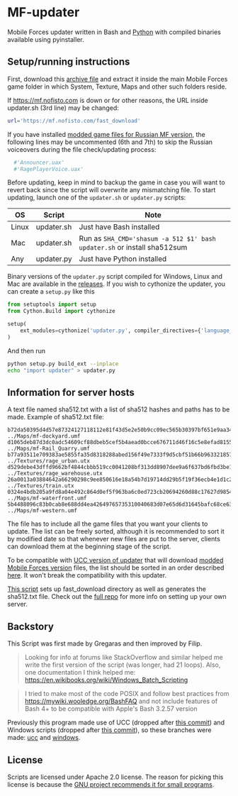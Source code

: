 # MF-updater

Mobile Forces updater written in Bash and [Python](https://www.python.org/) with compiled binaries available using pyinstaller.

## Setup/running instructions

First, download this [archive file](https://github.com/fistodul/MF-updater/archive/refs/heads/main.zip) and extract it inside the main Mobile Forces game folder in which System, Texture, Maps and other such folders reside.

If https://mf.nofisto.com is down or for other reasons, the URL inside updater.sh (3rd line) may be changed:

```bash
url='https://mf.nofisto.com/fast_download'
```

If you have installed [modded game files for Russian MF version](https://mf.nofisto.com/download/RUupdate.zip), the following lines may be uncommented (6th and 7th) to skip the Russian voiceovers during the file check/updating process:

```bash
  #'Announcer.uax'
  #'RagePlayerVoice.uax'
```

Before updating, keep in mind to backup the game in case you will want to revert back since the script will overwrite any mismatching file. To start updating, launch one of the `updater.sh` or `updater.py` scripts:

| OS      | Script     | Note                                       |
| --------| ---------- | ------------------------------------------ |
| Linux   | updater.sh | Just have Bash installed                   |
| Mac     | updater.sh | Run as `SHA_CMD='shasum -a 512 $1' bash updater.sh` or install sha512sum |
| Any     | updater.py | Just have Python installed                 |

Binary versions of the `updater.py` script compiled for Windows, Linux and Mac are available in the [releases](https://github.com/fistodul/MF-updater/releases/latest). If you wish to cythonize the updater, you can create a `setup.py` like this

```python
from setuptools import setup
from Cython.Build import cythonize

setup(
    ext_modules=cythonize('updater.py', compiler_directives={'language_level': '3'})
)
```

And then run

```bash
python setup.py build_ext --inplace
echo "import updater" > updater.py
```

## Information for server hosts

A text file named sha512.txt with a list of sha512 hashes and paths has to be made. Example of sha512.txt file:

```
b72da50395d4d57e87324127118112e81f43d5e2e50b9cc09ec565b30397bf651e9aa34c077311bb6cc0b5d68668291cebe2844b4342da020334189a6381a02c  ../Maps/mf-dockyard.umf
d1065deb87d3dc0adc54609cf88dbeb5cef5b4aead0bcce676711d46f16c5e8efad8155f7bb60917b09daa74aececd7bf561229f2ca86823f67866bab91676f8  ../Maps/mf-Rail_Quarry.umf
b77a93511e709383ae5855fa35d8318288abed156f49e7333f9d5cbf51b66b9633218578c9bf0330fb3c31edddd5185dcedd7c30bb732e4a42e187f4d7bf4c53  ../Textures/rage_urban.utx
d529debe43dffd9662bf4844cbbb519cc0041208bf313dd8907dee9a6f637bd6fbd3be1ca3c716f4de13f4e741bbc82090582429c0ed3d9f63c7648ff4133558  ../Textures/rage_warehouse.utx
26a0013a03884642a66290298c9ee850616e18a54b7d19714dd29b5f19f36ecb4e1d1c2b0778571e77540618f09ddc2c30caec0a45548942d532814327357c0c  ../Textures/train.utx
0324e4bdb205a9fd8a04e492c864d0ef5f963ba6c0ed723cb20694260d88c17627d9854542e6d40dda4a40fd5f6df57756a7e19775c4b34f34504f85a4efe709  ../Maps/mf-waterfront.umf
5b4488096c83b0cab8e688dd4ea42649765735310040683d07e65d6d31645bafc68ce63b9f8c0e502713a6469479bf01c5b6eb849f63a9db560a4038726e3a96  ../Maps/mf-western.umf
```

The file has to include all the game files that you want your clients to update. The list can be freely sorted, although it is recommended to sort it by modified date so that whenever new files are put to the server, clients can download them at the beginning stage of the script.

To be compatible with [UCC version of updater](https://github.com/fistodul/MF-updater/tree/ucc) that will download [modded Mobile Forces version](https://mf.nofisto.com/download/Update.zip) files, the list should be sorted in an order described [here](https://github.com/fistodul/MF-updater/tree/ucc#information-for-server-hosts). It won't break the compatibility with this updater.

[This script](https://github.com/filipopo/MF-ansible/blob/main/templates/gameserver/scripts/compress.sh) sets up fast_download directory as well as generates the sha512.txt file. Check out the [full repo](https://github.com/filipopo/MF-ansible) for more info on setting up your own server.

## Backstory

This Script was first made by Gregaras and then improved by Filip.

> Looking for info at forums like StackOverflow and similar helped me write the first version of the script (was longer, had 21 loops). Also, one documentation I think helped me: https://en.wikibooks.org/wiki/Windows_Batch_Scripting

> I tried to make most of the code POSIX and follow best practices from https://mywiki.wooledge.org/BashFAQ and not include features of Bash 4+ to be compatible with Apple's Bash 3.2.57 version

Previously this program made use of UCC (dropped after [this commit](https://github.com/fistodul/MF-updater/tree/6c30dc6e1f68466fb2c4ab1f8aaa3825d694d96a)) and Windows scripts (dropped after [this commit](https://github.com/fistodul/MF-updater/tree/e8b62573f26a211d00ae11b7df6f5f31427cd9e8)), so these branches were made: [ucc](https://github.com/fistodul/MF-updater/tree/ucc) and [windows](https://github.com/fistodul/MF-updater/tree/windows).

## License

Scripts are licensed under Apache 2.0 license. The reason for picking this license is because the [GNU project recommends it for small programs](https://www.gnu.org/licenses/license-recommendations.html#small).
